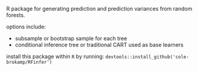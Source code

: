 R package for generating prediction and prediction variances from random forests. 

options include:

- subsample or bootstrap sample for each tree
- conditional inference tree or traditional CART used as base learners

install this package within `R` by running: `devtools::install_github('cole-brokamp/RFinfer')`
